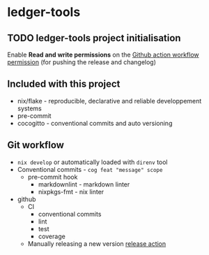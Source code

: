 # ledger-tools

## TODO ledger-tools project initialisation

Enable **Read and write permissions** on the [Github action workflow permission](
<https://github.com/badele/ledger-tools/settings/actions>)
(for pushing the release and changelog)

## Included with this project

- nix/flake - reproducible, declarative and reliable developpement systems
- pre-commit
- cocogitto - conventional commits and auto versioning

## Git workflow

- `nix develop` or automatically loaded with `direnv` tool
- Conventional commits - `cog feat "message" scope`
  - pre-commit hook
    - markdownlint - markdown linter
    - nixpkgs-fmt - nix linter
- github
  - CI
    - conventional commits
    - lint
    - test
    - coverage
  - Manually releasing a new version [release action](
<https://github.com/badele/ledger-tools/actions/workflows/Release.yml>)
